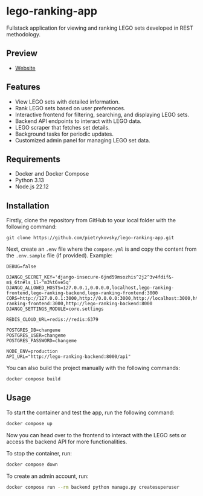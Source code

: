 # lego-ranking-app

Fullstack application for viewing and ranking LEGO sets developed in REST methodology.

## Preview

- [Website](https://lego-ranking.pietrykovsky.com/)

## Features

- View LEGO sets with detailed information.
- Rank LEGO sets based on user preferences.
- Interactive frontend for filtering, searching, and displaying LEGO sets.
- Backend API endpoints to interact with LEGO data.
- LEGO scraper that fetches set details.
- Background tasks for periodic updates.
- Customized admin panel for managing LEGO set data.

## Requirements

- Docker and Docker Compose
- Python 3.13
- Node.js 22.12

## Installation

Firstly, clone the repository from GitHub to your local folder with the following command:

```
git clone https://github.com/pietrykovsky/lego-ranking-app.git
```

Next, create an `.env` file where the `compose.yml` is and copy the content from the `.env.sample` file (if provided). Example:

```env
DEBUG=false

DJANGO_SECRET_KEY='django-insecure-6jnd59msozhis^2j2^3v4fdif&-m$_6tn#ls_1l-^m3%t6ve5q'
DJANGO_ALLOWED_HOSTS=127.0.0.1,0.0.0.0,localhost,lego-ranking-frontend,lego-ranking-backend,lego-ranking-frontend:3000
CORS=http://127.0.0.1:3000,http://0.0.0.0:3000,http://localhost:3000,http://lego-ranking-frontend:3000,http://lego-ranking-backend:8000
DJANGO_SETTINGS_MODULE=core.settings

REDIS_CLOUD_URL=redis://redis:6379

POSTGRES_DB=changeme
POSTGRES_USER=changeme
POSTGRES_PASSWORD=changeme

NODE_ENV=production
API_URL="http://lego-ranking-backend:8000/api"
```

You can also build the project manually with the following commands:

```sh
docker compose build
```

## Usage

To start the container and test the app, run the following command:

```sh
docker compose up
```

Now you can head over to the frontend to interact with the LEGO sets or access the backend API for more functionalities.

To stop the container, run:

```sh
docker compose down
```

To create an admin account, run:

```sh
docker compose run --rm backend python manage.py createsuperuser
```
